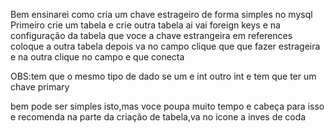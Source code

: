 Bem ensinarei como cria um chave estrageiro de forma simples no mysql
Primeiro crie um tabela e crie outra tabela ai
vai foreign keys e na configuração da tabela que voce a chave estrangeira
em references coloque a outra tabela
depois va no campo clique que que fazer estrageira
e na outra clique no campo e que conecta

OBS:tem que o mesmo tipo de dado se um e int outro int e tem que ter um chave primary

bem pode ser simples isto,mas voce poupa muito tempo e cabeça para isso e recomenda na parte da criação de tabela,va no icone a inves de coda
